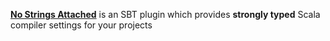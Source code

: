 [**No Strings Attached**](https://github.com/mentat-labs/sbt-nsa) is an SBT plugin which provides **strongly typed** Scala compiler settings for your projects
